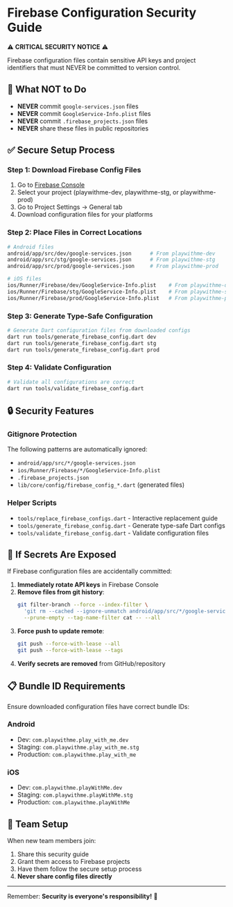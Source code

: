 # Firebase Configuration Security Guide

⚠️ **CRITICAL SECURITY NOTICE** ⚠️

Firebase configuration files contain sensitive API keys and project identifiers that must NEVER be committed to version control.

## 🚫 What NOT to Do

- **NEVER** commit `google-services.json` files
- **NEVER** commit `GoogleService-Info.plist` files
- **NEVER** commit `.firebase_projects.json` files
- **NEVER** share these files in public repositories

## ✅ Secure Setup Process

### Step 1: Download Firebase Config Files
1. Go to [Firebase Console](https://console.firebase.google.com)
2. Select your project (playwithme-dev, playwithme-stg, or playwithme-prod)
3. Go to Project Settings → General tab
4. Download configuration files for your platforms

### Step 2: Place Files in Correct Locations
```bash
# Android files
android/app/src/dev/google-services.json      # From playwithme-dev
android/app/src/stg/google-services.json      # From playwithme-stg
android/app/src/prod/google-services.json     # From playwithme-prod

# iOS files
ios/Runner/Firebase/dev/GoogleService-Info.plist    # From playwithme-dev
ios/Runner/Firebase/stg/GoogleService-Info.plist    # From playwithme-stg
ios/Runner/Firebase/prod/GoogleService-Info.plist   # From playwithme-prod
```

### Step 3: Generate Type-Safe Configuration
```bash
# Generate Dart configuration files from downloaded configs
dart run tools/generate_firebase_config.dart dev
dart run tools/generate_firebase_config.dart stg
dart run tools/generate_firebase_config.dart prod
```

### Step 4: Validate Configuration
```bash
# Validate all configurations are correct
dart run tools/validate_firebase_config.dart
```

## 🔒 Security Features

### Gitignore Protection
The following patterns are automatically ignored:
- `android/app/src/*/google-services.json`
- `ios/Runner/Firebase/*/GoogleService-Info.plist`
- `.firebase_projects.json`
- `lib/core/config/firebase_config_*.dart` (generated files)

### Helper Scripts
- `tools/replace_firebase_configs.dart` - Interactive replacement guide
- `tools/generate_firebase_config.dart` - Generate type-safe Dart configs
- `tools/validate_firebase_config.dart` - Validate configuration files

## 🚨 If Secrets Are Exposed

If Firebase configuration files are accidentally committed:

1. **Immediately rotate API keys** in Firebase Console
2. **Remove files from git history**:
   ```bash
   git filter-branch --force --index-filter \
     'git rm --cached --ignore-unmatch android/app/src/*/google-services.json ios/Runner/Firebase/*/GoogleService-Info.plist' \
     --prune-empty --tag-name-filter cat -- --all
   ```
3. **Force push to update remote**:
   ```bash
   git push --force-with-lease --all
   git push --force-with-lease --tags
   ```
4. **Verify secrets are removed** from GitHub/repository

## 📋 Bundle ID Requirements

Ensure downloaded configuration files have correct bundle IDs:

### Android
- Dev: `com.playwithme.play_with_me.dev`
- Staging: `com.playwithme.play_with_me.stg`
- Production: `com.playwithme.play_with_me`

### iOS
- Dev: `com.playwithme.playWithMe.dev`
- Staging: `com.playwithme.playWithMe.stg`
- Production: `com.playwithme.playWithMe`

## 🔄 Team Setup

When new team members join:
1. Share this security guide
2. Grant them access to Firebase projects
3. Have them follow the secure setup process
4. **Never share config files directly**

---

Remember: **Security is everyone's responsibility!** 🔐